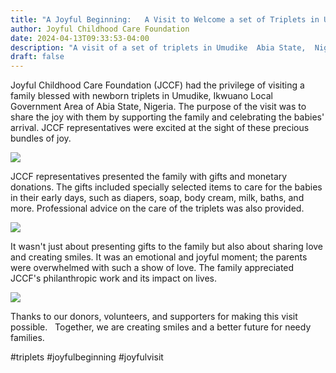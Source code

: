 ```yaml
---
title: "A Joyful Beginning:   A Visit to Welcome a set of Triplets in Umudike"
author: Joyful Childhood Care Foundation
date: 2024-04-13T09:33:53-04:00
description: "A visit of a set of triplets in Umudike  Abia State,  Nigeria. "
draft: false
---
```

Joyful Childhood Care Foundation (JCCF) had the privilege of visiting a family blessed with newborn triplets in Umudike, Ikwuano Local Government Area of Abia State, Nigeria. The purpose of the visit was to share the joy with them by supporting the family and celebrating the babies' arrival. JCCF representatives were excited at the sight of these precious bundles of joy. 

![](/images/whatsapp-image-2024-03-13-at-4.20.48-pm.jpeg)

JCCF representatives presented the family with gifts and monetary donations. The gifts included specially selected items to care for the babies in their early days, such as diapers, soap, body cream, milk, baths, and more. Professional advice on the care of the triplets was also provided.

![](/images/whatsapp-image-2024-03-25-at-8.59.00-am-1-.jpeg)

It wasn't just about presenting gifts to the family but also about sharing love and creating smiles. It was an emotional and joyful moment; the parents were overwhelmed with such a show of love. The family appreciated JCCF's philanthropic work and its impact on lives.

![](/images/whatsapp-image-2024-03-25-at-8.58.59-am.jpeg)

Thanks to our donors, volunteers, and supporters for making this visit possible.   Together, we are creating smiles and a better future for needy families.

#triplets #joyfulbeginning #joyfulvisit

 
